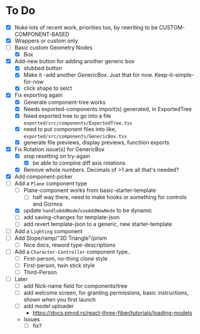 # To Do

- [x] Nuke lots of recent work, priorities too, by rewriting to be CUSTOM-COMPONENT-BASED
- [x] Wrappers or custom only
- [ ] Basic custom Geometry Nodes
  - [x] Box
- [x] Add-new button for adding another generic box
  - [x] stubbed button
  - [x] Make it -add another GenericBox. Just that for now. Keep-it-simple-for-now
  - [x] click shape to selct
- [x] Fix exporting again
  - [x] Generate component-tree works
  - [x] Needs exported-components import(s) generated, in ExportedTree
  - [x] Need exported tree to go into a file `exported/src/components/ExportedTree.tsx`
  - [x] need to put component files into like, `exported/src/components/GenericBox.tsx`
  - [x] generate file previews, display previews, functiion exports
- [x] Fix Rotation issue(s) for GenericBox
  - [x] stop resetting on try-again
    - [x] be able to compine diff axis rotations
  - [x] Remove whole numbers. Decimals of >1 are all that's needed?
- [x] Add component-picker
- [ ] Add a `Plane` component type
  - [ ] Plane-component works from basic-starter-template
    - [ ] half way there, need to make hooks or something for controls and Gizmos
  - [x] update `handleAddNode`/`useAddNewNode` to be dynamic
  - [ ] add saving-changes for template-json
  - [ ] add revert template-json to a generic, new starter-template
- [ ] Add a `Lighting` component
- [ ] Add Slope/ramp/"3D Triangle"/prism
  - [ ] Nice docs, reword type-descriptions
- [ ] Add a `Character-Controller` component type..
  - [ ] First-person, no-thing clone style
  - [ ] First-person, twin stick style
  - [ ] Third-Person
- [ ] Later
  - [ ] add Nick-name field for components/tree
  - [ ] add welcome screen, for granting permissions, basic instructions, shown when you first launch
  - [ ] add model uploader
    - https://docs.pmnd.rs/react-three-fiber/tutorials/loading-models
  - Issues
    - [ ] fix?

